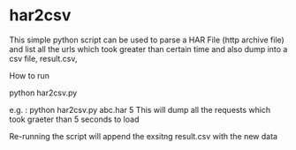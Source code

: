 # har2csv

This simple python script can be used to parse a HAR File (http archive file) and list all the urls which took greater than certain time and also dump into a csv file, result.csv, 

How to run

python har2csv.py <harfilename> <time>

e.g. : python har2csv.py abc.har 5 
This will dump all the requests which took graeter than 5 seconds to load

Re-running the script will append the exsitng result.csv with the new data
